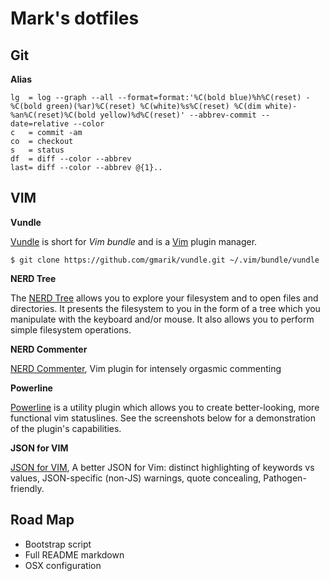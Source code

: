 Mark's dotfiles
==================

Git 
---

**Alias**

```
lg  = log --graph --all --format=format:'%C(bold blue)%h%C(reset) - %C(bold green)(%ar)%C(reset) %C(white)%s%C(reset) %C(dim white)- %an%C(reset)%C(bold yellow)%d%C(reset)' --abbrev-commit --date=relative --color                           
c   = commit -am 
co  = checkout
s   = status
df  = diff --color --abbrev         
last= diff --color --abbrev @{1}.. 
```

VIM
---

**Vundle**

[Vundle] is short for _Vim bundle_ and is a [Vim] plugin manager.


```
$ git clone https://github.com/gmarik/vundle.git ~/.vim/bundle/vundle
```

**NERD Tree**

The [NERD Tree] allows you to explore your filesystem and to open files and directories. It presents the filesystem to you in the form of a tree which you manipulate with the keyboard and/or mouse. It also allows you to perform simple filesystem operations.


**NERD Commenter**

[NERD Commenter], Vim plugin for intensely orgasmic commenting


**Powerline**

[Powerline] is a utility plugin which allows you to create better-looking, more functional vim statuslines. See the screenshots below for a demonstration of the plugin's capabilities.


**JSON for VIM**

[JSON for VIM], A better JSON for Vim: distinct highlighting of keywords vs values, JSON-specific (non-JS) warnings, quote concealing, Pathogen-friendly.

[Vundle]:http://github.com/gmarik/vundle
[Vim]:http://www.vim.org
[NERD Tree]:https://github.com/scrooloose/nerdtree
[NERD Commenter]:https://github.com/scrooloose/nerdcommenter
[Powerline]:https://github.com/Lokaltog/vim-powerline
[JSON for VIM]:https://github.com/elzr/vim-json

## Road Map

* Bootstrap script
* Full README markdown
* OSX configuration 